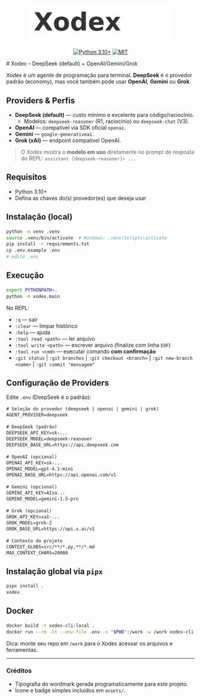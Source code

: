 <p align="center">
  <img src="assets/logo_wordmark.png" alt="Xodex" width="380" />
</p>

<p align="center">
  <a href="https://www.python.org/downloads/"><img src="https://img.shields.io/badge/Python-3.10%2B-blue.svg" alt="Python 3.10+"></a>
  <a href="#"><img src="https://img.shields.io/badge/License-MIT-green.svg" alt="MIT"></a>
</p>
# Xodex – DeepSeek (default) + OpenAI/Gemini/Grok

Xodex é um agente de programação para terminal. **DeepSeek** é o provedor padrão (economy), mas você também pode usar **OpenAI**, **Gemini** ou **Grok**.



## Providers & Perfis
- **DeepSeek (default)** — custo mínimo e excelente para código/raciocínio.
  - Modelos: `deepseek-reasoner` (R1, raciocínio) ou `deepseek-chat` (V3).
- **OpenAI** — compatível via SDK oficial `openai`.
- **Gemini** — `google-generativeai`.
- **Grok (xAI)** — endpoint compatível OpenAI.

> O Xodex mostra o **modelo em uso** diretamente no prompt de resposta do REPL: `assistant [deepseek-reasoner]> ...`

## Requisitos
- Python 3.10+
- Defina as chaves do(s) provedor(es) que deseja usar

## Instalação (local)
```bash
python -m venv .venv
source .venv/bin/activate  # Windows: .venv\Scripts\activate
pip install -r requirements.txt
cp .env.example .env
# edite .env
```

## Execução
```bash
export PYTHONPATH=.
python -m xodex.main
```

No REPL:
- `:q` — sair
- `:clear` — limpar histórico
- `:help` — ajuda
- `:tool read <path>` — ler arquivo
- `:tool write <path>` — escrever arquivo (finalize com linha `EOF`)
- `:tool run <cmd>` — executar comando **com confirmação**
- `:git status` | `:git branches` | `:git checkout <branch>` | `:git new-branch <name>` | `:git commit "mensagem"`

## Configuração de Providers
Edite `.env` (DeepSeek é o padrão):

```dotenv
# Seleção do provedor (deepseek | openai | gemini | grok)
AGENT_PROVIDER=deepseek

# DeepSeek (padrão)
DEEPSEEK_API_KEY=sk-...
DEEPSEEK_MODEL=deepseek-reasoner
DEEPSEEK_BASE_URL=https://api.deepseek.com

# OpenAI (opcional)
OPENAI_API_KEY=sk-...
OPENAI_MODEL=gpt-4.1-mini
OPENAI_BASE_URL=https://api.openai.com/v1

# Gemini (opcional)
GEMINI_API_KEY=AIza...
GEMINI_MODEL=gemini-1.5-pro

# Grok (opcional)
GROK_API_KEY=xaI-...
GROK_MODEL=grok-2
GROK_BASE_URL=https://api.x.ai/v1

# Contexto do projeto
CONTEXT_GLOBS=src/**/*.py,**/*.md
MAX_CONTEXT_CHARS=20000
```

## Instalação global via `pipx`
```bash
pipx install .
xodex
```

## Docker
```bash
docker build -t xodex-cli:local .
docker run --rm -it --env-file .env -v "$PWD":/work -w /work xodex-cli:local
```
Dica: monte seu repo em `/work` para o Xodex acessar os arquivos e ferramentas.

---

### Créditos
- Tipografia do wordmark gerada programaticamente para este projeto.
- Ícone e badge simples incluídos em `assets/`.